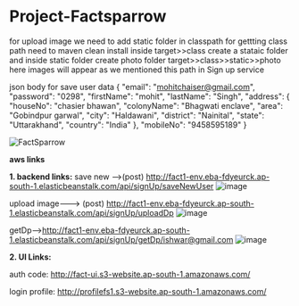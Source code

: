 # Project-Factsparrow
for upload image we need to add static folder in classpath
for gettting class path need to maven clean install
inside target>>class create a stataic folder and inside static folder create photo folder
target>>class>>static>>photo here images will appear as we mentioned this path in Sign up service

json body for save user data 
{
    "email": "mohitchaiser@gmail.com",
    "password": "0298",
    "firstName": "mohit",
    "lastName": "Singh",
    "address": {
        "houseNo": "chasier bhawan",
        "colonyName": "Bhagwati enclave",
        "area": "Gobindpur garwal",
        "city": "Haldawani",
        "district": "Nainital",
        "state": "Uttarakhand",
        "country": "India"
    },
    "mobileNo": "9458595189"
}

![FactSparrow](https://user-images.githubusercontent.com/85048174/148967077-0aa5627a-dc04-4a1b-9f38-34f7598fd97a.jpg)

**aws links**

**1. backend links:** 
save new -->(post) http://fact1-env.eba-fdyeurck.ap-south-1.elasticbeanstalk.com/api/signUp/saveNewUser
![image](https://user-images.githubusercontent.com/85048174/151709208-60d40351-2a86-4b0a-8a6e-1ba76cea354e.png)


upload image---> (post) http://fact1-env.eba-fdyeurck.ap-south-1.elasticbeanstalk.com/api/signUp/uploadDp
![image](https://user-images.githubusercontent.com/85048174/151708977-0982015e-10a4-417c-93df-c8232e096510.png)

getDp-->http://fact1-env.eba-fdyeurck.ap-south-1.elasticbeanstalk.com/api/signUp/getDp/ishwar@gmail.com
![image](https://user-images.githubusercontent.com/85048174/151709033-4b1b3482-81f5-46fa-8336-60bd17b3ca19.png)

**2. UI Links:**

auth code: http://fact-ui.s3-website.ap-south-1.amazonaws.com/

login profile: http://profilefs1.s3-website.ap-south-1.amazonaws.com/

